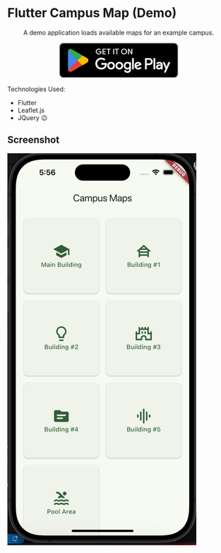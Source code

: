 # Flutter Campus Map (Demo)

<p align="center">
A demo application loads available maps for an example campus. 
</p>

<p align="center">
<a href="https://play.google.com/store/apps/details?id=me.jereme.campus_maps_demo"><img src="images/play_badge.png" alt="Get it on F-Droid" height=80/></a>


</p>


Technologies Used:
- Flutter
- Leaflet.js
- JQuery 😉

## Screenshot

![Home Screen](images/screenshot.png)
